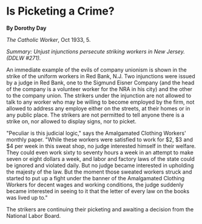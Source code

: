 Is Picketing a Crime?
=====================

**By Dorothy Day**

*The Catholic Worker*, Oct 1933, 5.

*Summary: Unjust injunctions persecute striking workers in New Jersey.
(DDLW \#271).*

An immediate example of the evils of company unionism is shown in the
strike of the uniform workers in Red Bank, N.J. Two injunctions were
issued by a judge in Red Bank, one to the Sigmund Eisner Company (and
the head of the company is a volunteer worker for the NRA in his city)
and the other to the company union. The strikers under the injunction
are not allowed to talk to any worker who may be willing to become
employed by the firm, not allowed to address any employe either on the
streets, at their homes or in any public place. The strikers are not
permitted to tell anyone there is a strike on, nor allowed to display
signs, nor to picket.

"Peculiar is this judicial logic," says the Amalgamated Clothing
Workers' monthly paper. "While these workers were satisfied to work for
\$2, \$3 and \$4 per week in this sweat shop, no judge interested
himself in their welfare. They could even work sixty to seventy hours a
week in an attempt to make seven or eight dollars a week, and labor and
factory laws of the state could be ignored and violated daily. But no
judge became interested in upholding the majesty of the law. But the
moment those sweated workers struck and started to put up a fight under
the banner of the Amalgamated Clothing Workers for decent wages and
working conditions, the judge suddenly became interested in seeing to it
that the letter of every law on the books was lived up to."

The strikers are continuing their picketing and awaiting a decision from
the National Labor Board.
